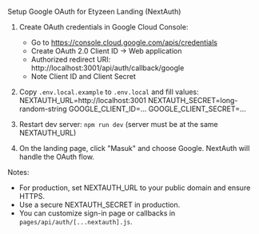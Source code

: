 Setup Google OAuth for Etyzeen Landing (NextAuth)

1) Create OAuth credentials in Google Cloud Console:
   - Go to https://console.cloud.google.com/apis/credentials
   - Create OAuth 2.0 Client ID -> Web application
   - Authorized redirect URI: http://localhost:3001/api/auth/callback/google
   - Note Client ID and Client Secret

2) Copy `.env.local.example` to `.env.local` and fill values:
   NEXTAUTH_URL=http://localhost:3001
   NEXTAUTH_SECRET=long-random-string
   GOOGLE_CLIENT_ID=...
   GOOGLE_CLIENT_SECRET=...

3) Restart dev server: `npm run dev` (server must be at the same NEXTAUTH_URL)

4) On the landing page, click "Masuk" and choose Google. NextAuth will handle the OAuth flow.

Notes:
 - For production, set NEXTAUTH_URL to your public domain and ensure HTTPS.
 - Use a secure NEXTAUTH_SECRET in production.
 - You can customize sign-in page or callbacks in `pages/api/auth/[...nextauth].js`.
